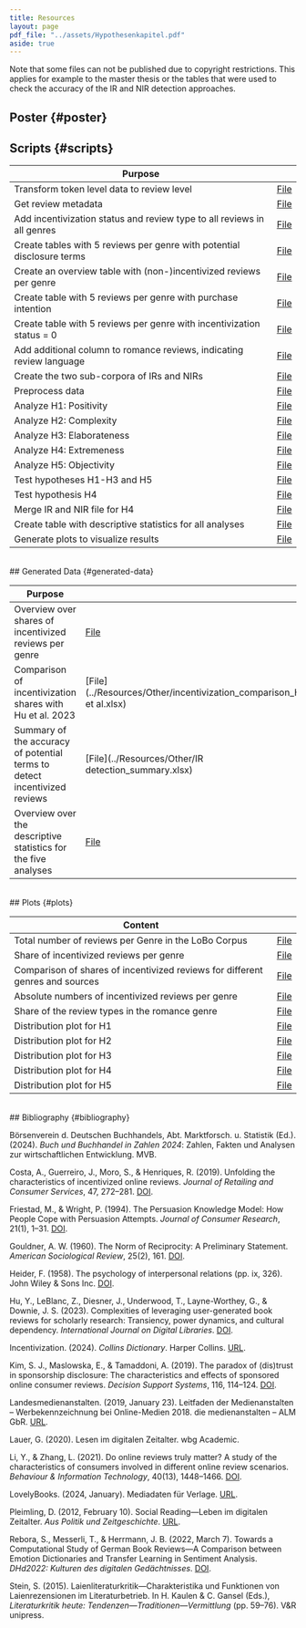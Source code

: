 ```yaml
---
title: Resources
layout: page
pdf_file: "../assets/Hypothesenkapitel.pdf"
aside: true
---
```


Note that some files can not be published due to copyright restrictions. This applies for example to the master thesis or the tables that were used to check the accuracy of the IR and NIR detection approaches.

## Poster {#poster}

<object data="../assets/MA_Poster.pdf" width="744" height="800" type='application/pdf'></object>

## Scripts {#scripts}

| Purpose |  |
| --- | --- |
| Transform token level data to review level | [File](../Resources/Scripts/createReviewLevelCSV_allGenres.py) | 
| Get review metadata | [File](../Resources/Scripts/getMetadata.py) | 
| Add incentivization status and review type to all reviews in all genres | [File](../Resources/Scripts/addColumns_allGenres.py) | 
| Create tables with 5 reviews per genre with potential disclosure terms |  [File](../Resources/Scripts/detectIRs.py) | 
| Create an overview table with (non-)incentivized reviews per genre | [File](../Resources/Scripts/summarizeIncentivizationStatus_allGenres.py) | 
| Create table with 5 reviews per genre with purchase intention | [File](../Resources/Scripts/detectNIRs_approach1DepMatch.py) | 
| Create table with 5 reviews per genre with incentivization status = 0 | [File](../Resources/Scripts/detectNIRs_approach2.py) | 
| Add additional column to romance reviews, indicating review language | [File](../Resources/Scripts/addColumn_Language_romance.py) |
| Create the two sub-corpora of IRs and NIRs |  [File](../Resources/Scripts/filterData_romance.py) | 
| Preprocess data | [File](../Resources/Scripts/preprocessData.py) | 
| Analyze H1: Positivity |  [File](../Resources/Scripts/analyzeH1Positivity.py) |
| Analyze H2: Complexity | [File](../Resources/Scripts/analyzeH2Complexity.py) |
| Analyze H3: Elaborateness |  [File](../Resources/Scripts/analyzeH3Elaborateness.py) |
| Analyze H4: Extremeness |  [File](../Resources/Scripts/analyzeH4Extremeness.py) |
| Analyze H5: Objectivity |  [File](../Resources/Scripts/analyzeH5Objectivity.py) |
| Test hypotheses H1-H3 and H5 |  [File](../Resources/Scripts/testHypotheses.py) |
| Test hypothesis H4 |  [File](../Resources/Scripts/testH4Extremeness.py) |
| Merge IR and NIR file for H4 | [File](../Resources/Scripts/mergeIRandNIR.py) |
| Create table with descriptive statistics for all analyses | [File](../Resources/Scripts/createDescriptiveOverview_romance.py) |
| Generate plots to visualize results |  [File](../Resources/Scripts/createPlots.py) |

<br>
## Generated Data {#generated-data}

| Purpose |   |
| --- | --- |
| Overview over shares of incentivized reviews per genre | [File](../Resources/Other/genre_overview_incentivization.xlsx) | 
| Comparison of incentivization shares with Hu et al. 2023 | [File](../Resources/Other/incentivization_comparison_Hu et al.xlsx) | 
| Summary of the accuracy of potential terms to detect incentivized reviews |  [File](../Resources/Other/IR detection_summary.xlsx) | 
| Overview over the descriptive statistics for the five analyses | [File](../Resources/Other/descriptiveOverview_romance.csv) | 

<br>
## Plots {#plots}

| Content |  |
| --- | --- |
| Total number of reviews per Genre in the LoBo Corpus | [File](../Resources/Plots/total_reviews_per_genre_BAR.png) | 
| Share of incentivized reviews per genre |  [File](../Resources/Plots/reviews_IR_shares_ALL.png) | 
| Comparison of shares of incentivized reviews for different genres and sources |  [File](../Resources/Plots/hu_IR_comparison.png) |
| Absolute numbers of incentivized reviews per genre |  [File](../Resources/Plots/reviews_IRs_absolute_per_genre_BAR.png) | 
| Share of the review types in the romance genre |  [File](../Resources/Plots/review_type_shares_romance.png) |
| Distribution plot for H1 | [File](../Resources/Plots/H1_Distribution_AAP.png) |
| Distribution plot for H2 | [File](../Resources/Plots/H2_Distribution_AverageWordLength.png) |
| Distribution plot for H3 |  [File](../Resources/Plots/H3_Distribution_AverageReviewLength.png) |
| Distribution plot for H4 |  [File](../Resources/Plots/H4_Distribution_StarRatings.png) |
| Distribution plot for H5 |  [File](../Resources/Plots/H5_Distribution_ShareEmotionalWords.png) |

<br>
## Bibliography {#bibliography}

Börsenverein d. Deutschen Buchhandels, Abt. Marktforsch. u. Statistik (Ed.). (2024). _Buch und Buchhandel in Zahlen 2024_: Zahlen, Fakten und Analysen zur wirtschaftlichen Entwicklung. MVB.

Costa, A., Guerreiro, J., Moro, S., & Henriques, R. (2019). Unfolding the characteristics of incentivized online reviews. _Journal of Retailing and Consumer Services_, 47, 272–281. [DOI](https://doi.org/10.1016/j.jretconser.2018.12.006).

Friestad, M., & Wright, P. (1994). The Persuasion Knowledge Model: How People Cope with Persuasion Attempts. _Journal of Consumer Research_, 21(1), 1–31. [DOI](https://doi.org/10.1086/209380).

Gouldner, A. W. (1960). The Norm of Reciprocity: A Preliminary Statement. _American Sociological Review_, 25(2), 161. [DOI](https://doi.org/10.2307/2092623).

Heider, F. (1958). The psychology of interpersonal relations (pp. ix, 326). John Wiley & Sons Inc. [DOI](https://doi.org/10.1037/10628-000).

Hu, Y., LeBlanc, Z., Diesner, J., Underwood, T., Layne-Worthey, G., & Downie, J. S. (2023). Complexities of leveraging user-generated book reviews for scholarly research: Transiency, power dynamics, and cultural dependency. _International Journal on Digital Libraries_. [DOI](https://doi.org/10.1007/s00799-023-00376-z).

Incentivization. (2024). _Collins Dictionary_. Harper Collins. [URL](https://www.collinsdictionary.com/de/worterbuch/englisch/).

Kim, S. J., Maslowska, E., & Tamaddoni, A. (2019). The paradox of (dis)trust in sponsorship disclosure: The characteristics and effects of sponsored online consumer reviews. _Decision Support Systems_, 116, 114–124. [DOI](https://doi.org/10.1016/j.dss.2018.10.014).

Landesmedienanstalten. (2019, January 23). Leitfaden der Medienanstalten – Werbekennzeichnung bei Online-Medien 2018. die medienanstalten – ALM GbR. [URL](https://web.archive.org/web/20190123123317/https://www.die-medienanstalten.de/fileadmin/user_upload/Rechtsgrundlagen/Richtlinien_Leitfaeden/Leitfaden_Medienanstalten_Werbekennzeichnung_Social_Media.pdf).

Lauer, G. (2020). Lesen im digitalen Zeitalter. wbg Academic.

Li, Y., & Zhang, L. (2021). Do online reviews truly matter? A study of the characteristics of consumers involved in different online review scenarios. _Behaviour & Information Technology_, 40(13), 1448–1466. [DOI](https://doi.org/10.1080/0144929X.2020.1759691).

LovelyBooks. (2024, January). Mediadaten für Verlage. [URL](https://s3-eu-west-1.amazonaws.com/media.lovelybooks.de/LovelyBooks-Mediadaten-Verlage-24-01.pdf).

Pleimling, D. (2012, February 10). Social Reading—Leben im digitalen Zeitalter. _Aus Politik und Zeitgeschichte_. [URL](https://www.bpb.de/shop/zeitschriften/apuz/145378/social-reading-lesen-im-digitalen-zeitalter/).

Rebora, S., Messerli, T., & Herrmann, J. B. (2022, March 7). Towards a Computational Study of German Book Reviews—A Comparison between Emotion Dictionaries and Transfer Learning in Sentiment Analysis. _DHd2022: Kulturen des digitalen Gedächtnisses_. [DOI](https://doi.org/10.5281/ZENODO.6328141).

Stein, S. (2015). Laienliteraturkritik—Charakteristika und Funktionen von Laienrezensionen im Literaturbetrieb. In H. Kaulen & C. Gansel (Eds.), _Literaturkritik heute: Tendenzen—Traditionen—Vermittlung_ (pp. 59–76). V&R unipress.
